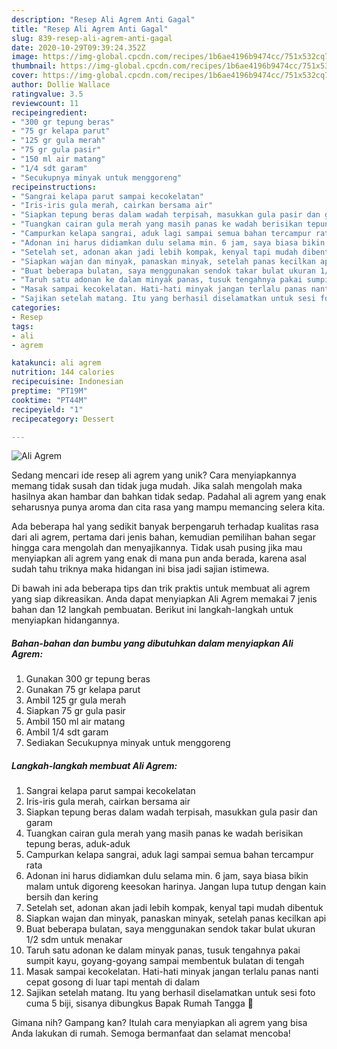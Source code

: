 ```yaml
---
description: "Resep Ali Agrem Anti Gagal"
title: "Resep Ali Agrem Anti Gagal"
slug: 839-resep-ali-agrem-anti-gagal
date: 2020-10-29T09:39:24.352Z
image: https://img-global.cpcdn.com/recipes/1b6ae4196b9474cc/751x532cq70/ali-agrem-foto-resep-utama.jpg
thumbnail: https://img-global.cpcdn.com/recipes/1b6ae4196b9474cc/751x532cq70/ali-agrem-foto-resep-utama.jpg
cover: https://img-global.cpcdn.com/recipes/1b6ae4196b9474cc/751x532cq70/ali-agrem-foto-resep-utama.jpg
author: Dollie Wallace
ratingvalue: 3.5
reviewcount: 11
recipeingredient:
- "300 gr tepung beras"
- "75 gr kelapa parut"
- "125 gr gula merah"
- "75 gr gula pasir"
- "150 ml air matang"
- "1/4 sdt garam"
- "Secukupnya minyak untuk menggoreng"
recipeinstructions:
- "Sangrai kelapa parut sampai kecokelatan"
- "Iris-iris gula merah, cairkan bersama air"
- "Siapkan tepung beras dalam wadah terpisah, masukkan gula pasir dan garam"
- "Tuangkan cairan gula merah yang masih panas ke wadah berisikan tepung beras, aduk-aduk"
- "Campurkan kelapa sangrai, aduk lagi sampai semua bahan tercampur rata"
- "Adonan ini harus didiamkan dulu selama min. 6 jam, saya biasa bikin malam untuk digoreng keesokan harinya. Jangan lupa tutup dengan kain bersih dan kering"
- "Setelah set, adonan akan jadi lebih kompak, kenyal tapi mudah dibentuk"
- "Siapkan wajan dan minyak, panaskan minyak, setelah panas kecilkan api"
- "Buat beberapa bulatan, saya menggunakan sendok takar bulat ukuran 1/2 sdm untuk menakar"
- "Taruh satu adonan ke dalam minyak panas, tusuk tengahnya pakai sumpit kayu, goyang-goyang sampai membentuk bulatan di tengah"
- "Masak sampai kecokelatan. Hati-hati minyak jangan terlalu panas nanti cepat gosong di luar tapi mentah di dalam"
- "Sajikan setelah matang. Itu yang berhasil diselamatkan untuk sesi foto cuma 5 biji, sisanya dibungkus Bapak Rumah Tangga 🤣"
categories:
- Resep
tags:
- ali
- agrem

katakunci: ali agrem 
nutrition: 144 calories
recipecuisine: Indonesian
preptime: "PT19M"
cooktime: "PT44M"
recipeyield: "1"
recipecategory: Dessert

---
```



![Ali Agrem](https://img-global.cpcdn.com/recipes/1b6ae4196b9474cc/751x532cq70/ali-agrem-foto-resep-utama.jpg)

Sedang mencari ide resep ali agrem yang unik? Cara menyiapkannya memang tidak susah dan tidak juga mudah. Jika salah mengolah maka hasilnya akan hambar dan bahkan tidak sedap. Padahal ali agrem yang enak seharusnya punya aroma dan cita rasa yang mampu memancing selera kita.



Ada beberapa hal yang sedikit banyak berpengaruh terhadap kualitas rasa dari ali agrem, pertama dari jenis bahan, kemudian pemilihan bahan segar hingga cara mengolah dan menyajikannya. Tidak usah pusing jika mau menyiapkan ali agrem yang enak di mana pun anda berada, karena asal sudah tahu triknya maka hidangan ini bisa jadi sajian istimewa.


Di bawah ini ada beberapa tips dan trik praktis untuk membuat ali agrem yang siap dikreasikan. Anda dapat menyiapkan Ali Agrem memakai 7 jenis bahan dan 12 langkah pembuatan. Berikut ini langkah-langkah untuk menyiapkan hidangannya.

<!--inarticleads1-->

##### Bahan-bahan dan bumbu yang dibutuhkan dalam menyiapkan Ali Agrem:

1. Gunakan 300 gr tepung beras
1. Gunakan 75 gr kelapa parut
1. Ambil 125 gr gula merah
1. Siapkan 75 gr gula pasir
1. Ambil 150 ml air matang
1. Ambil 1/4 sdt garam
1. Sediakan Secukupnya minyak untuk menggoreng




<!--inarticleads2-->

##### Langkah-langkah membuat Ali Agrem:

1. Sangrai kelapa parut sampai kecokelatan
1. Iris-iris gula merah, cairkan bersama air
1. Siapkan tepung beras dalam wadah terpisah, masukkan gula pasir dan garam
1. Tuangkan cairan gula merah yang masih panas ke wadah berisikan tepung beras, aduk-aduk
1. Campurkan kelapa sangrai, aduk lagi sampai semua bahan tercampur rata
1. Adonan ini harus didiamkan dulu selama min. 6 jam, saya biasa bikin malam untuk digoreng keesokan harinya. Jangan lupa tutup dengan kain bersih dan kering
1. Setelah set, adonan akan jadi lebih kompak, kenyal tapi mudah dibentuk
1. Siapkan wajan dan minyak, panaskan minyak, setelah panas kecilkan api
1. Buat beberapa bulatan, saya menggunakan sendok takar bulat ukuran 1/2 sdm untuk menakar
1. Taruh satu adonan ke dalam minyak panas, tusuk tengahnya pakai sumpit kayu, goyang-goyang sampai membentuk bulatan di tengah
1. Masak sampai kecokelatan. Hati-hati minyak jangan terlalu panas nanti cepat gosong di luar tapi mentah di dalam
1. Sajikan setelah matang. Itu yang berhasil diselamatkan untuk sesi foto cuma 5 biji, sisanya dibungkus Bapak Rumah Tangga 🤣




Gimana nih? Gampang kan? Itulah cara menyiapkan ali agrem yang bisa Anda lakukan di rumah. Semoga bermanfaat dan selamat mencoba!
